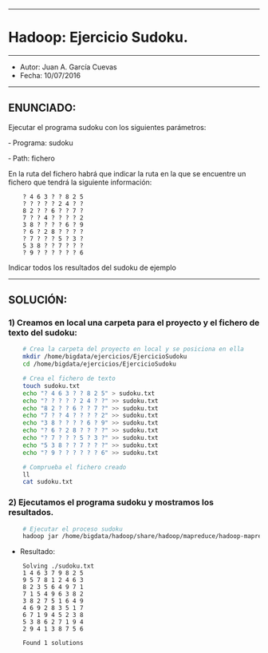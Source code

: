 ***
# Hadoop: Ejercicio Sudoku.
***
- Autor: Juan A. García Cuevas
- Fecha: 10/07/2016

***

## ENUNCIADO:

Ejecutar el programa sudoku con los siguientes parámetros:

 ‐ Programa: sudoku

 ‐ Path: fichero

En la ruta del fichero habrá que indicar la ruta en la que se encuentre un fichero que tendrá la siguiente información:

        ? 4 6 3 ? ? 8 2 5
        ? ? ? ? ? 2 4 ? ?
        8 2 ? ? 6 ? ? 7 ?
        7 ? ? 4 ? ? ? ? 2
        3 8 ? ? ? ? 6 ? 9
        ? 6 ? 2 8 ? ? ? ?
        ? 7 ? ? ? 5 ? 3 ?
        5 3 8 ? ? 7 ? ? ?
        ? 9 ? ? ? ? ? ? 6

Indicar todos los resultados del sudoku de ejemplo

***

## SOLUCIÓN:

### 1) Creamos en local una carpeta para el proyecto y el fichero de texto del sudoku:

```bash
    # Crea la carpeta del proyecto en local y se posiciona en ella
    mkdir /home/bigdata/ejercicios/EjercicioSudoku
    cd /home/bigdata/ejercicios/EjercicioSudoku

    # Crea el fichero de texto
    touch sudoku.txt
    echo "? 4 6 3 ? ? 8 2 5" > sudoku.txt
    echo "? ? ? ? ? 2 4 ? ?" >> sudoku.txt
    echo "8 2 ? ? 6 ? ? 7 ?" >> sudoku.txt
    echo "7 ? ? 4 ? ? ? ? 2" >> sudoku.txt
    echo "3 8 ? ? ? ? 6 ? 9" >> sudoku.txt
    echo "? 6 ? 2 8 ? ? ? ?" >> sudoku.txt
    echo "? 7 ? ? ? 5 ? 3 ?" >> sudoku.txt
    echo "5 3 8 ? ? 7 ? ? ?" >> sudoku.txt
    echo "? 9 ? ? ? ? ? ? 6" >> sudoku.txt

    # Comprueba el fichero creado
    ll
    cat sudoku.txt
```

### 2) Ejecutamos el programa sudoku y mostramos los resultados.

```bash
    # Ejecutar el proceso sudoku
    hadoop jar /home/bigdata/hadoop/share/hadoop/mapreduce/hadoop-mapreduce-examples-2.7.2.jar sudoku ./sudoku.txt
```

* Resultado:

```
    Solving ./sudoku.txt
    1 4 6 3 7 9 8 2 5
    9 5 7 8 1 2 4 6 3
    8 2 3 5 6 4 9 7 1
    7 1 5 4 9 6 3 8 2
    3 8 2 7 5 1 6 4 9
    4 6 9 2 8 3 5 1 7
    6 7 1 9 4 5 2 3 8
    5 3 8 6 2 7 1 9 4
    2 9 4 1 3 8 7 5 6

    Found 1 solutions
```
